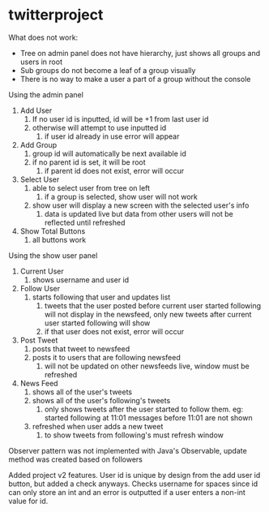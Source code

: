 # twitterproject
What does not work:
* Tree on admin panel does not have hierarchy, just shows all groups and users in root 
* Sub groups do not become a leaf of a group visually
* There is no way to make a user a part of a group without the console

Using the admin panel
1. Add User
    1. If no user id is inputted, id will be +1 from last user id
    2. otherwise will attempt to use inputted id
        1. if user id already in use error will appear
2. Add Group
    1. group id will automatically be next available id
    2. if no parent id is set, it will be root
        1. if parent id does not exist, error will occur
3. Select User
    1. able to select user from tree on left
        1. if a group is selected, show user will not work
    2. show user will display a new screen with the selected user's info
        1. data is updated live but data from other users will not be reflected until refreshed
4. Show Total Buttons
    1. all buttons work
    
Using the show user panel
1. Current User
    1. shows username and user id
2. Follow User
    1. starts following that user and updates list
        1. tweets that the user posted before current user started following will not display in the newsfeed, only new tweets after current user started following will show
        2. if that user does not exist, error will occur
3. Post Tweet
    1. posts that tweet to newsfeed
    2. posts it to users that are following newsfeed
        1. will not be updated on other newsfeeds live, window must be refreshed
4. News Feed
    1. shows all of the user's tweets
    2. shows all of the user's following's tweets
        1. only shows tweets after the user started to follow them. eg: started following at 11:01 messages before 11:01 are not shown
    3. refreshed when user adds a new tweet
        1. to show tweets from following's must refresh window


Observer pattern was not implemented with Java's Observable, update method was created based on followers

Added project v2 features. User id is unique by design from the add user id button, but added a check anyways. Checks username for spaces since id can only store an int and an error is outputted if a user enters a non-int value for id.
